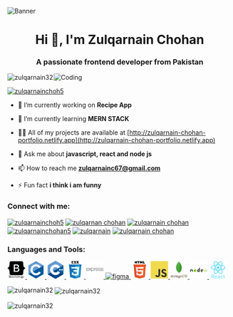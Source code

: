 
![Banner](https://1.bp.blogspot.com/-7A4WynwLsMw/XbBpCXG8fHI/AAAAAAAAMt4/uOa1bpLskYgrwGbllhSu2SDj_Mig8SXJQCLcBGAsYHQ/s1600/2000_600px.gif)



<h1 align="center">Hi 👋, I'm Zulqarnain Chohan</h1>
<h3 align="center">A passionate frontend developer from Pakistan</h3>
<img align="right" alt="Coding" width="400" src = "https://cdn.dribbble.com/users/1162077/screenshots/3848914/programmer.gif">
<p align="left"> <img src="https://komarev.com/ghpvc/?username=zulqarnain32&label=Profile%20views&color=0e75b6&style=flat" alt="zulqarnain32" /> </p>

<p align="left"> <a href="https://twitter.com/zulqarnainchoh5" target="blank"><img src="https://img.shields.io/twitter/follow/zulqarnainchoh5?logo=twitter&style=for-the-badge" alt="zulqarnainchoh5" /></a> </p>

- 🔭 I’m currently working on **Recipe App**

- 🌱 I’m currently learning **MERN STACK**

- 👨‍💻 All of my projects are available at [http://zulqarnain-chohan-portfolio.netlify.app](http://zulqarnain-chohan-portfolio.netlify.app)

- 💬 Ask me about **javascript, react and node js**

- 📫 How to reach me **zulqarnainc67@gmail.com**

- ⚡ Fun fact **i think i am funny**

<h3 align="left">Connect with me:</h3>
<p align="left">
<a href="https://twitter.com/zulqarnainchoh5" target="blank"><img align="center" src="https://raw.githubusercontent.com/rahuldkjain/github-profile-readme-generator/master/src/images/icons/Social/twitter.svg" alt="zulqarnainchoh5" height="30" width="40" /></a>
<a href="https://linkedin.com/in/zulqarnan chohan" target="blank"><img align="center" src="https://raw.githubusercontent.com/rahuldkjain/github-profile-readme-generator/master/src/images/icons/Social/linked-in-alt.svg" alt="zulqarnan chohan" height="30" width="40" /></a>
<a href="https://fb.com/zulqarnain chohan" target="blank"><img align="center" src="https://raw.githubusercontent.com/rahuldkjain/github-profile-readme-generator/master/src/images/icons/Social/facebook.svg" alt="zulqarnain chohan" height="30" width="40" /></a>
<a href="https://instagram.com/zulqarnainchohan5" target="blank"><img align="center" src="https://raw.githubusercontent.com/rahuldkjain/github-profile-readme-generator/master/src/images/icons/Social/instagram.svg" alt="zulqarnainchohan5" height="30" width="40" /></a>
<a href="https://www.hackerrank.com/zulqarnain" target="blank"><img align="center" src="https://raw.githubusercontent.com/rahuldkjain/github-profile-readme-generator/master/src/images/icons/Social/hackerrank.svg" alt="zulqarnain" height="30" width="40" /></a>
<a href="https://www.leetcode.com/zulqarnain chohan" target="blank"><img align="center" src="https://raw.githubusercontent.com/rahuldkjain/github-profile-readme-generator/master/src/images/icons/Social/leet-code.svg" alt="zulqarnain chohan" height="30" width="40" /></a>
</p>

<h3 align="left">Languages and Tools:</h3>
<p align="left"> <a href="https://getbootstrap.com" target="_blank" rel="noreferrer"> <img src="https://raw.githubusercontent.com/devicons/devicon/master/icons/bootstrap/bootstrap-plain-wordmark.svg" alt="bootstrap" width="40" height="40"/> </a> <a href="https://www.cprogramming.com/" target="_blank" rel="noreferrer"> <img src="https://raw.githubusercontent.com/devicons/devicon/master/icons/c/c-original.svg" alt="c" width="40" height="40"/> </a> <a href="https://www.w3schools.com/cpp/" target="_blank" rel="noreferrer"> <img src="https://raw.githubusercontent.com/devicons/devicon/master/icons/cplusplus/cplusplus-original.svg" alt="cplusplus" width="40" height="40"/> </a> <a href="https://www.w3schools.com/css/" target="_blank" rel="noreferrer"> <img src="https://raw.githubusercontent.com/devicons/devicon/master/icons/css3/css3-original-wordmark.svg" alt="css3" width="40" height="40"/> </a> <a href="https://expressjs.com" target="_blank" rel="noreferrer"> <img src="https://raw.githubusercontent.com/devicons/devicon/master/icons/express/express-original-wordmark.svg" alt="express" width="40" height="40"/> </a> <a href="https://www.figma.com/" target="_blank" rel="noreferrer"> <img src="https://www.vectorlogo.zone/logos/figma/figma-icon.svg" alt="figma" width="40" height="40"/> </a> <a href="https://www.w3.org/html/" target="_blank" rel="noreferrer"> <img src="https://raw.githubusercontent.com/devicons/devicon/master/icons/html5/html5-original-wordmark.svg" alt="html5" width="40" height="40"/> </a> <a href="https://developer.mozilla.org/en-US/docs/Web/JavaScript" target="_blank" rel="noreferrer"> <img src="https://raw.githubusercontent.com/devicons/devicon/master/icons/javascript/javascript-original.svg" alt="javascript" width="40" height="40"/> </a> <a href="https://www.mongodb.com/" target="_blank" rel="noreferrer"> <img src="https://raw.githubusercontent.com/devicons/devicon/master/icons/mongodb/mongodb-original-wordmark.svg" alt="mongodb" width="40" height="40"/> </a> <a href="https://nodejs.org" target="_blank" rel="noreferrer"> <img src="https://raw.githubusercontent.com/devicons/devicon/master/icons/nodejs/nodejs-original-wordmark.svg" alt="nodejs" width="40" height="40"/> </a> <a href="https://reactjs.org/" target="_blank" rel="noreferrer"> <img src="https://raw.githubusercontent.com/devicons/devicon/master/icons/react/react-original-wordmark.svg" alt="react" width="40" height="40"/> </a> </p>

<p><img align="left" src="https://github-readme-stats.vercel.app/api/top-langs?username=zulqarnain32&show_icons=true&locale=en&layout=compact" alt="zulqarnain32" /></p>

<p>&nbsp;<img align="center" src="https://github-readme-stats.vercel.app/api?username=zulqarnain32&show_icons=true&locale=en" alt="zulqarnain32" /></p>

<p><img align="center" src="https://github-readme-streak-stats.herokuapp.com/?user=zulqarnain32&" alt="zulqarnain32" /></p>
